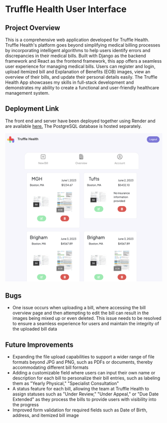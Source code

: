 # Truffle Health User Interface

## Project Overview  


This is a comprehensive web application developed for Truffle Health. Truffle Health's platform goes beyond simplifying medical billing processes by incorporating intelligent algorithms to help users identify errors and discrepancies in their medical bills. Built with Django as the backend framework and React as the frontend framework, this app offers a seamless user experience for managing medical bills. Users can register and login, upload itemized bill and Explanation of Benefits (EOB) images, view an overview of their bills, and update their personal details easily. The Truffle Health App showcases my skills in full-stack development and demonstrates my ability to create a functional and user-friendly healthcare management system. 

## Deployment Link
The front end and server have been deployed together using Render and are available [here.](https://medical-bills.onrender.com/) The PostgreSQL database is hosted separately.
 
![Preview Image](ReadMe-Images/Preview.jpg)


## Bugs

* One issue occurs when uploading a bill, where accessing the bill overview page and then attempting to edit the bill can result in the images being mixed up or even deleted. This issue needs to be resolved to ensure a seamless experience for users and maintain the integrity of the uploaded bill data

## Future Improvements

* Expanding the file upload capabilities to support a wider range of file formats beyond JPG and PNG, such as PDFs or documents, thereby accommodating different bill formats 
* Adding a customizable field where users can input their own name or description for each bill to personalize their bill entries, such as labeling them as "Yearly Physical," "Specialist Consultation"
* A status feature for each bill, allowing the team at Truffle Health to assign statuses such as "Under Review," "Under Appeal," or "Due Date Extended" as they process the bills to provide users with visibility into the progress
* Improved form validation for required fields such as Date of Birth, address, and itemized bill image

